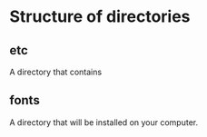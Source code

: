 # Structure of directories

## etc
A directory that contains

## fonts
A directory that will be installed on your computer.

